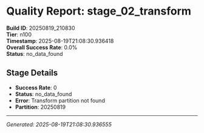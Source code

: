 # Quality Report: stage_02_transform

**Build ID**: 20250819_210830  
**Tier**: n100  
**Timestamp**: 2025-08-19T21:08:30.936418  
**Overall Success Rate**: 0.0%  
**Status**: no_data_found

## Stage Details

- **Success Rate**: 0
- **Status**: no_data_found
- **Error**: Transform partition not found
- **Partition**: 20250819

---
*Generated: 2025-08-19T21:08:30.936555*

